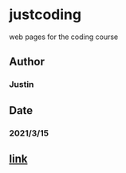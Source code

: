 # justcoding
web pages for the coding course

## Author
### Justin

## Date
### 2021/3/15

## [link](https://hairracer.github.io/geo_reg_%E4%BF%84%E7%BD%97%E6%96%AF.html)
